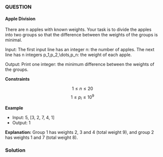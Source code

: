 ### QUESTION
#### Apple Division
There are n apples with known weights. Your task is to divide the apples into two groups so that the difference between the weights of the groups is minimal.

Input: The first input line has an integer n: the number of apples.
The next line has n integers p_1,p_2,\dots,p_n: the weight of each apple.

Output: Print one integer: the minimum difference between the weights of the groups.

**Constraints**

$$ 1 \le n \le 20 $$
$$ 1 \le p_i \le 10^9 $$

**Example**
- Input: 5,  [3, 2, 7, 4, 1]
- Output: 1

**Explanation:** 
Group 1 has weights 2, 3 and 4 (total weight 9), and group 2 has weights 1 and 7 (total weight 8).

### Solution